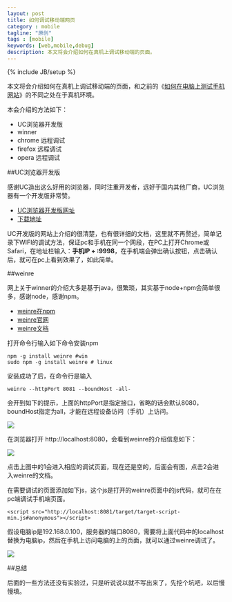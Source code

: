 ```yaml
---
layout: post
title: 如何调试移动端网页
category : mobile
tagline: "原创"
tags : [mobile]
keywords: [web,mobile,debug]
description: 本文将会介绍如何在真机上调试移动端的页面。
---
```

{% include JB/setup %}

本文将会介绍如何在真机上调试移动端的页面，和之前的《[如何在电脑上测试手机网站](http://yanhaijing.com/web/2014/02/21/how-to-test-mobile-websit-on-pc/)》的不同之处在于真机环境。

本会介绍的方法如下：

- UC浏览器开发版
- winner
- chrome 远程调试
- firefox 远程调试
- opera 远程调试

##UC浏览器开发版

感谢UC造出这么好用的浏览器，同时注重开发者，远好于国内其他厂商，UC浏览器有一个开发版非常赞。

- [UC浏览器开发版网址](http://www.uc.cn/business/developer/)
- [下载地址](http://wap.uc.cn/index.php?action=PackageDown&do=ByPfid&product=UCBrowser&pfid=145&lang=zh-cn&bid=33533&direct=true&from=dev-slp-dir-pc)

UC开发版的网站上介绍的很清楚，也有很详细的文档，这里就不再赘述，简单记录下WIFI的调试方法，保证pc和手机在同一个网段，在PC上打开Chrome或Safari，在地址栏输入：**手机IP + :9998**，在手机端会弹出确认按钮，点击确认后，就可在pc上看到效果了，如此简单。

##weinre

网上关于winner的介绍大多是基于java，很繁琐，其实基于node+npm会简单很多，感谢node，感谢npm。

- [weinre在npm](https://www.npmjs.com/package/weinre)
- [weinre官网](http://people.apache.org/~pmuellr/weinre/)
- [weinre文档](http://people.apache.org/~pmuellr/weinre/docs/latest/)

打开命令行输入如下命令安装npm
	
	npm -g install weinre #win
	sudo npm -g install weinre # linux

安装成功了后，在命令行是输入

	weinre --httpPort 8081 --boundHost -all-

会开到如下的提示，上面的httpPort是指定接口，省略的话会默认8080，boundHost指定为all，才能在远程设备访问（手机）上访问。

![]({{BLOG_IMG}}147.png)

在浏览器打开 http://localhost:8080，会看到weinre的介绍信息如下：

![]({{BLOG_IMG}}148.png)

点击上图中的1会进入相应的调试页面，现在还是空的，后面会有图，点击2会进入weinre的文档。

在需要调试的页面添加如下js，这个js是打开的weinre页面中的js代码，就可在在pc端调试手机端页面。

	<script src="http://localhost:8081/target/target-script-min.js#anonymous"></script>

假设电脑ip是192.168.0.100，服务器的端口8080，需要将上面代码中的localhost替换为电脑ip，然后在手机上访问电脑的上的页面，就可以通过weinre调试了。

![]({{BLOG_IMG}}149.gif)

##总结

后面的一些方法还没有实验过，只是听说说以就不写出来了，先挖个坑吧，以后慢慢填。